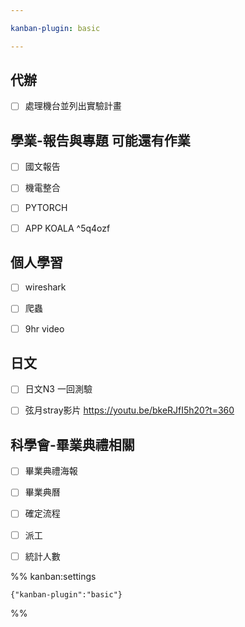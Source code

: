 ```yaml
---

kanban-plugin: basic

---
```


## 代辦

- [ ] 處理機台並列出實驗計畫


## 學業-報告與專題 可能還有作業

- [ ] 國文報告
- [ ] 機電整合
- [ ] PYTORCH
- [ ] APP KOALA ^5q4ozf


## 個人學習

- [ ] wireshark
- [ ] 爬蟲
- [ ] 9hr video


## 日文

- [ ] 日文N3 一回測驗
- [ ] 弦月stray影片 https://youtu.be/bkeRJfI5h20?t=360


## 科學會-畢業典禮相關

- [ ] 畢業典禮海報
- [ ] 畢業典曆
- [ ] 確定流程
- [ ] 派工
- [ ] 統計人數




%% kanban:settings
```
{"kanban-plugin":"basic"}
```
%%